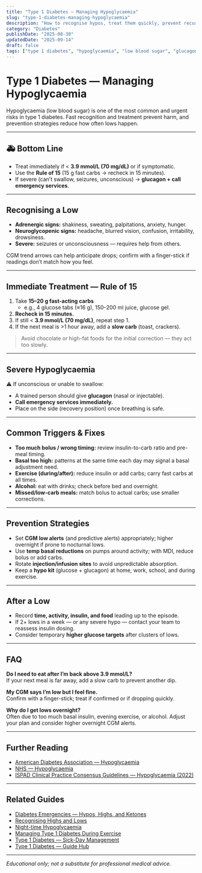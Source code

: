 ```yaml
---
title: "Type 1 Diabetes — Managing Hypoglycaemia"
slug: "type-1-diabetes-managing-hypoglycaemia"
description: "How to recognise hypos, treat them quickly, prevent recurrences, and adjust insulin/carbs to stay safe."
category: "Diabetes"
publishDate: "2025-08-30"
updatedDate: "2025-09-14"
draft: false
tags: ["type 1 diabetes", "hypoglycaemia", "low blood sugar", "glucagon", "CGM", "patientguide"]
---
```


# Type 1 Diabetes — Managing Hypoglycaemia

Hypoglycaemia (low blood sugar) is one of the most common and urgent risks in type 1 diabetes. Fast recognition and treatment prevent harm, and prevention strategies reduce how often lows happen.

---

## 🚑 Bottom Line
- Treat immediately if < **3.9 mmol/L (70 mg/dL)** or if symptomatic.  
- Use the **Rule of 15** (15 g fast carbs → recheck in 15 minutes).  
- If severe (can’t swallow, seizures, unconscious) → **glucagon + call emergency services**.  

---

## Recognising a Low
- **Adrenergic signs:** shakiness, sweating, palpitations, anxiety, hunger.  
- **Neuroglycopenic signs:** headache, blurred vision, confusion, irritability, drowsiness.  
- **Severe:** seizures or unconsciousness — requires help from others.  

CGM trend arrows can help anticipate drops; confirm with a finger-stick if readings don’t match how you feel.

---

## Immediate Treatment — Rule of 15
1. Take **15–20 g fast-acting carbs**  
   - e.g., 4 glucose tabs (≈16 g), 150–200 ml juice, glucose gel.  
2. **Recheck in 15 minutes.**  
3. If still < **3.9 mmol/L (70 mg/dL)**, repeat step 1.  
4. If the next meal is >1 hour away, add a **slow carb** (toast, crackers).  

> Avoid chocolate or high-fat foods for the initial correction — they act too slowly.

---

## Severe Hypoglycaemia
⚠️ If unconscious or unable to swallow:  
- A trained person should give **glucagon** (nasal or injectable).  
- **Call emergency services immediately.**  
- Place on the side (recovery position) once breathing is safe.  

---

## Common Triggers & Fixes
- **Too much bolus / wrong timing:** review insulin-to-carb ratio and pre-meal timing.  
- **Basal too high:** patterns at the same time each day may signal a basal adjustment need.  
- **Exercise (during/after):** reduce insulin or add carbs; carry fast carbs at all times.  
- **Alcohol:** eat with drinks; check before bed and overnight.  
- **Missed/low-carb meals:** match bolus to actual carbs; use smaller corrections.  

---

## Prevention Strategies
- Set **CGM low alerts** (and predictive alerts) appropriately; higher overnight if prone to nocturnal lows.  
- Use **temp basal reductions** on pumps around activity; with MDI, reduce bolus or add carbs.  
- Rotate **injection/infusion sites** to avoid unpredictable absorption.  
- Keep a **hypo kit** (glucose + glucagon) at home, work, school, and during exercise.  

---

## After a Low
- Record **time, activity, insulin, and food** leading up to the episode.  
- If 2+ lows in a week — or any severe hypo — contact your team to reassess insulin dosing.  
- Consider temporary **higher glucose targets** after clusters of lows.  

---

## FAQ
**Do I need to eat after I’m back above 3.9 mmol/L?**  
If your next meal is far away, add a slow carb to prevent another dip.  

**My CGM says I’m low but I feel fine.**  
Confirm with a finger-stick; treat if confirmed or if dropping quickly.  

**Why do I get lows overnight?**  
Often due to too much basal insulin, evening exercise, or alcohol. Adjust your plan and consider higher overnight CGM alerts.  

---

## Further Reading
- [American Diabetes Association — Hypoglycaemia](https://diabetes.org/health-wellness/medication/hypoglycemia)  
- [NHS — Hypoglycaemia](https://www.nhs.uk/conditions/hypoglycaemia/)  
- [ISPAD Clinical Practice Consensus Guidelines — Hypoglycaemia (2022)](https://doi.org/10.1111/pedi.13394)  

---

## Related Guides
- [Diabetes Emergencies — Hypos, Highs, and Ketones](/guides/diabetes-emergency-actions)  
- [Recognising Highs and Lows](/guides/recognising-highs-and-lows)  
- [Night-time Hypoglycaemia](/guides/night-time-hypoglycaemia)  
- [Managing Type 1 Diabetes During Exercise](/guides/managing-t1d-exercise)  
- [Type 1 Diabetes — Sick-Day Management](/guides/type-1-diabetes-sick-day-management)  
- [Type 1 Diabetes — Guide Hub](/guides/type-1-diabetes)  

---

*Educational only; not a substitute for professional medical advice.*

